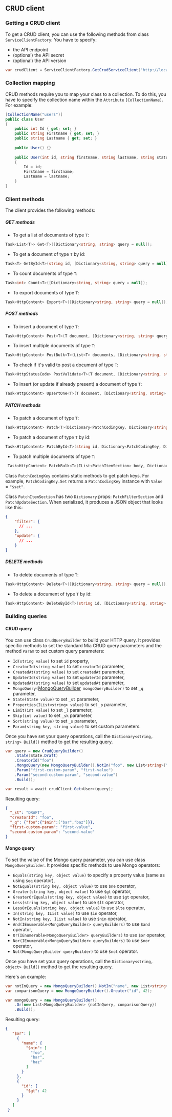 ## CRUD client

### Getting a CRUD client
To get a CRUD client, you can use the following methods from class `ServiceClientFactory`:
You have to specify:
+ the API endpoint
+ (optional) the API secret
+ (optional) the API version

 ```csharp
var crudClient = ServiceClientFactory.GetCrudServiceClient("http://localhost:300O", "my-secret", 2);
 ```

### Collection mapping
CRUD methods require you to map your class to a collection. To do this, you have to specify the collection name within the `Attribute` ``[CollectionName]``. 
For example:  

```csharp
[CollectionName("users")]
public class User
{
    public int Id { get; set; }
    public string Firstname { get; set; }
    public string Lastname { get; set; }
    
    public User() {}
    
    public User(int id, string firstname, string lastname, string status)
    {
        Id = id;
        Firstname = firstname;
        Lastname = lastname;
    }
}
``` 

### Client methods
The client provides the following methods:

##### GET methods
- To get a list of documents of type `T`:
```csharp
Task<List<T>> Get<T>([Dictionary<string, string> query = null]);
 ```
- To get a document of type `T` by id:
```csharp
Task<T> GetById<T>(string id, [Dictionary<string, string> query = null]);
```
- To count documents of type `T`:
```csharp
Task<int> Count<T>([Dictionary<string, string> query = null]);
```
- To export documents of type `T`:
```csharp
Task<HttpContent> Export<T>([Dictionary<string, string> query = null]);
```

##### POST methods
- To insert a document of type `T`:
```csharp
Task<HttpContent> Post<T>(T document, [Dictionary<string, string> query = null]);
```
- To insert multiple documents of type `T`:
```csharp
Task<HttpContent> PostBulk<T>(List<T> documents, [Dictionary<string, string> query = null]);
```
- To check if it's valid to post a document of type `T`:
```csharp
Task<HttpStatusCode> PostValidate<T>(T document, [Dictionary<string, string> query = null]);
```
- To insert (or update if already present) a document of type `T`:
```csharp
Task<HttpContent> UpsertOne<T>(T document, [Dictionary<string, string> query = null]);
```

##### PATCH methods

- To patch a document of type `T`:
```csharp
Task<HttpContent> Patch<T>(Dictionary<PatchCodingKey, Dictionary<string, object>> body, [Dictionary<string, string> query = null]);
```
- To patch a document of type `T` by id:
```csharp
Task<HttpContent> PatchById<T>(string id, Dictionary<PatchCodingKey, Dictionary<string, object>> body,[Dictionary<string, string> query = null]);
```
- To patch multiple documents of type `T`:
```csharp
 Task<HttpContent> PatchBulk<T>(IList<PatchItemSection> body, Dictionary<string, string> query = null);
```
Class `PatchCodingKey` contains static methods to get patch keys. For example, `PatchCodingKey.Set` returns a `PatchCodingKey` instance with `Value` = `"$set"`.

Class `PatchItemSection` has two `Dictionary` props: `PatchFilterSection` and `PatchUpdateSection`. When serialized,
 it produces a JSON object that looks like this:
```json
{
    "filter": { 
      // ...
    },
    "update": { 
      // ...
    }
}
```

##### DELETE methods
- To delete documents of type `T`:
```csharp
Task<HttpContent> Delete<T>([Dictionary<string, string> query = null]);
```
- To delete a document of type `T` by id:
```csharp
Task<HttpContent> DeleteById<T>(string id, [Dictionary<string, string> query = null]);
 ```

 ### Building queries
 #### CRUD query
 You can use class `CrudQueryBuilder` to build your HTTP query.
 It provides specific methods to set the standard Mia CRUD query parameters and the method `Param` to set custom query parameters:
- `Id(string value)` to set `id` property,
- `CreatorId(string value)` to set `creatorId` parameter,
- `CreatedAt(string value)` to set `createdAt` parameter,
- `UpdaterId(string value)` to set `updaterId` parameter,
- `UpdatedAt(string value)` to set `updatedAt` parameter,
- `MongoQuery(`[MongoQueryBuilder](#mongo-query)` mongoQueryBuilder)` to set `_q` parameter,
- `State(State value)` to set `_st` parameter,
- `Properties(IList<string> value)` to set `_p` parameter,
- `Limit(int value)` to set `_l` parameter,
- `Skip(int value)` to set `_sk` parameter,
- `Sort(string value)` to set `_s` parameter,
- `Param(string key, string value)` to set custom parameters.

Once you have set your query operations, call the `Dictionary<string, string> Build()` method to get the resulting query.

```csharp
var query = new CrudQueryBuilder()
    .State(State.Draft)
    .CreatorId("foo")
    .MongoQuery(new MongoQueryBuilder().NotIn("foo", new List<string>{"bar", "baz"}))
    .Param("first-custom-param", "first-value")
    .Param("second-custom-param", "second-value")
    .Build();

var result = await crudClient.Get<User>(query);
```
Resulting query:
```json
{
  "_st": "DRAFT",
  "creatorId": "foo",
  "_q": {"foo":{"$nin":["bar","baz"]}},
  "first-custom-param": "first-value",
  "second-custom-param": "second-value"
}
```

 #### Mongo query
 To set the value of the Mongo query parameter, you can use class `MongoQueryBuilder`.
 It provides specific methods to use Mongo operators:
 - `Equals(string key, object value)` to specify a property value (same as using `$eq` operator),
 - `NotEquals(string key, object value)` to use `$ne` operator,
 - `Greater(string key, object value)` to use `$gt` operator,
 - `GreaterOrEquals(string key, object value)` to use `$gt` operator,
 - `Less(string key, object value)` to use `$lt` operator,
 - `LessOrEquals(string key, object value)` to use `$lte` operator,
 - `In(string key, IList value)` to use `$in` operator,
 - `NotIn(string key, IList value)` to use `$nin` operator,
 - `And(IEnumerable<MongoQueryBuilder> queryBuilders)` to use `$and` operator,
 - `Or(IEnumerable<MongoQueryBuilder> queryBuilders)` to use `$or` operator,
 - `Nor(IEnumerable<MongoQueryBuilder> queryBuilders)` to use `$nor` operator,
 - `Not(MongoQueryBuilder queryBuilder)` to use `$not` operator.

Once you have set your query operations, call the `Dictionary<string, object> Build()` method to get the resulting query.

Here's an example:
```csharp
var notInQuery = new MongoQueryBuilder().NotIn("name", new List<string> {"foo", "bar", "baz"});
var comparisonQuery = new MongoQueryBuilder().Greater("id", 42);

var mongoQuery = new MongoQueryBuilder()
    .Or(new List<MongoQueryBuilder> {notInQuery, comparisonQuery})
    .Build();
``` 
Resulting query:
```json
{
   "$or": [
     {
       "name": {
         "$nin": [
           "foo",
           "bar",
           "baz"
         ]
       }
     },
     {
       "id": {
         "$gt": 42
       }
     }
   ]
 }
```


